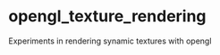 opengl_texture_rendering
========================

Experiments in rendering synamic textures with opengl
